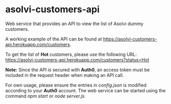 # asolvi-customers-api
Web service that provides an API to view the list of Asolvi dummy customers.

A working example of the API can be found at https://asolvi-customers-api.herokuapp.com/customers.

To get the list of <b>Hot</b> customers, please use the following URL:
https://asolvi-customers-api.herokuapp.com/customers?status=Hot

<b>Note:</b> Since the API is secured with <b>Auth0</b>, an access token must be included in the request 
header when making an API call.

For own usage, please ensure the entries in <i>config.json</i> is modified according to your <b>Auth0</b> account.
The web service can be started using the command <i>npm start</i> or <i>node server.js</i>.
